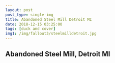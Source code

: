 ```yaml
---
layout: post
post_type: single-img
title: Abandoned Steel Mill Detroit MI
date: 2018-12-15 03:25:00
tags: [duck and cover]
img1: /img/fallout3/steelmilldetroit.jpg
---
```

## Abandoned Steel Mill, Detroit MI
